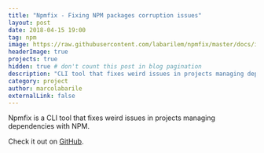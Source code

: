 ```yaml
---
title: "Npmfix - Fixing NPM packages corruption issues"
layout: post
date: 2018-04-15 19:00
tag: npm
image: https://raw.githubusercontent.com/labarilem/npmfix/master/docs/images/npmfix.png
headerImage: true
projects: true
hidden: true # don't count this post in blog pagination
description: "CLI tool that fixes weird issues in projects managing dependencies with NPM."
category: project
author: marcolabarile
externalLink: false
---
```


Npmfix is a CLI tool that fixes weird issues in projects managing dependencies with NPM.

Check it out on [GitHub](https://github.com/labarilem/npmfix).
